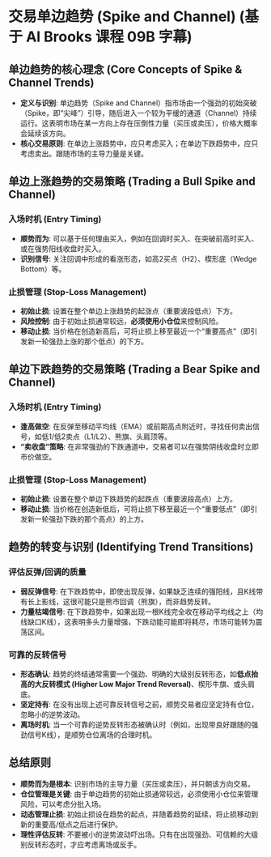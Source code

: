 # 交易单边趋势 (Spike and Channel) (基于 Al Brooks 课程 09B 字幕)

## 单边趋势的核心理念 (Core Concepts of Spike & Channel Trends)

-   **定义与识别**: 单边趋势（Spike and Channel）指市场由一个强劲的初始突破（Spike，即“尖峰”）引导，随后进入一个较为平缓的通道（Channel）持续运行。这表明市场在某一方向上存在压倒性力量（买压或卖压），价格大概率会延续该方向。
-   **核心交易原则**: 在单边上涨趋势中，应只考虑买入；在单边下跌趋势中，应只考虑卖出。跟随市场的主导力量是关键。

## 单边上涨趋势的交易策略 (Trading a Bull Spike and Channel)

### 入场时机 (Entry Timing)
-   **顺势而为**: 可以基于任何理由买入，例如在回调时买入、在突破前高时买入、或在强势阳线收盘时买入。
-   **识别信号**: 关注回调中形成的看涨形态，如高2买点（H2）、楔形底（Wedge Bottom）等。

### 止损管理 (Stop-Loss Management)
-   **初始止损**: 设置在整个单边上涨趋势的起涨点（重要波段低点）下方。
-   **风险控制**: 由于初始止损通常较远，**必须使用小仓位**来控制风险。
-   **移动止损**: 当价格在创造新高后，可将止损上移至最近一个“重要高点”（即引发新一轮强劲上涨的那个低点）的下方。

## 单边下跌趋势的交易策略 (Trading a Bear Spike and Channel)

### 入场时机 (Entry Timing)
-   **逢高做空**: 在反弹至移动平均线（EMA）或前期高点附近时，寻找任何卖出信号，如低1/低2卖点（L1/L2）、熊旗、头肩顶等。
-   **“卖收盘”策略**: 在非常强劲的下跌通道中，交易者可以在强势阴线收盘时立即市价做空。

### 止损管理 (Stop-Loss Management)
-   **初始止损**: 设置在整个单边下跌趋势的起跌点（重要波段高点）上方。
-   **移动止损**: 当价格在创造新低后，可将止损下移至最近一个“重要低点”（即引发新一轮强劲下跌的那个高点）的上方。

## 趋势的转变与识别 (Identifying Trend Transitions)

### 评估反弹/回调的质量
-   **弱反弹信号**: 在下跌趋势中，即使出现反弹，如果缺乏连续的强阳线，且K线带有长上影线，这很可能只是熊市回调（熊旗），而非趋势反转。
-   **力量枯竭信号**: 在下跌趋势中，如果出现一根K线完全收在移动平均线之上（均线缺口K线），这表明多头力量增强，下跌动能可能即将耗尽，市场可能转为震荡区间。

### 可靠的反转信号
-   **形态确认**: 趋势的终结通常需要一个强劲、明确的大级别反转形态，如**低点抬高的大反转模式 (Higher Low Major Trend Reversal)**、楔形牛旗、或头肩底。
-   **坚定持有**: 在没有出现上述可靠反转信号之前，顺势交易者应坚定持有仓位，忽略小的逆势波动。
-   **离场时机**: 当一个可靠的逆势反转形态被确认时（例如，出现带良好跟随的强劲信号K线），是顺势仓位离场的合理时机。

## 总结原则
-   **顺势而为是根本**: 识别市场的主导力量（买压或卖压），并只朝该方向交易。
-   **仓位管理是关键**: 由于单边趋势的初始止损通常较远，必须使用小仓位来管理风险，可以考虑分批入场。
-   **动态管理止损**: 初始止损设在趋势的起点，并随着趋势的延续，将止损移动到新的重要高/低点之后进行保护。
-   **理性评估反转**: 不要被小的逆势波动吓出场。只有在出现强劲、可信赖的大级别反转形态时，才应考虑离场或反手。